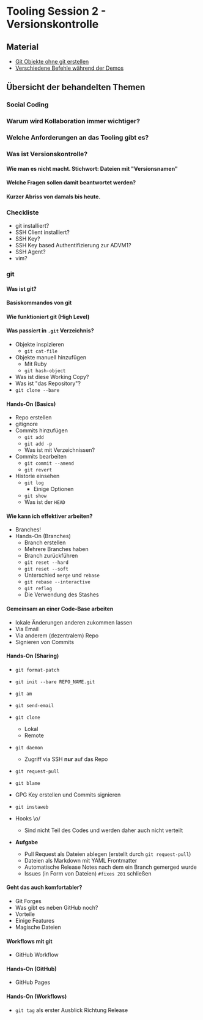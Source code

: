 # Tooling Session 2 - Versionskontrolle

## Material

* [Git Objekte ohne git erstellen](manual-git.rb)
* [Verschiedene Befehle während der Demos](git-basics.org)

## Übersicht der behandelten Themen

### Social Coding

### Warum wird Kollaboration immer wichtiger?

### Welche Anforderungen an das Tooling gibt es?

### Was ist Versionskontrolle?

#### Wie man es nicht macht. Stichwort: Dateien mit "Versionsnamen"

#### Welche Fragen sollen damit beantwortet werden?

#### Kurzer Abriss von damals bis heute.

### Checkliste

- git installiert?
- SSH Client installiert?
- SSH Key?
- SSH Key based Authentifizierung zur ADVM1?
- SSH Agent?
- vim?

### git

#### Was ist git?

#### Basiskommandos von git

#### Wie funktioniert git (High Level)

#### Was passiert in `.git` Verzeichnis?

- Objekte inspizieren
	- `git cat-file`
- Objekte manuell hinzufügen
	- Mit Ruby
	- `git hash-object`
- Was ist diese Working Copy?
- Was ist "das Repository"?
- `git clone --bare`

#### Hands-On (Basics)

- Repo erstellen
- gitignore
- Commits hinzufügen
	- `git add`
	- `git add -p`
	- Was ist mit Verzeichnissen?
- Commits bearbeiten
	- `git commit --amend`
	- `git revert`
- Historie einsehen
	- `git log`
		- Einige Optionen
	- `git show`
	- Was ist der `HEAD`

#### Wie kann ich effektiver arbeiten?

- Branches!
- Hands-On (Branches)
	- Branch erstellen
	- Mehrere Branches haben
	- Branch zurückführen
	- `git reset --hard`
	- `git reset --soft`
	- Unterschied `merge` und `rebase`
	- `git rebase --interactive`
	- `git reflog`
	- Die Verwendung des Stashes

#### Gemeinsam an einer Code-Base arbeiten

- lokale Änderungen anderen zukommen lassen
- Via Email
- Via anderem (dezentralem) Repo
- Signieren von Commits

#### Hands-On (Sharing)

- `git format-patch`
- `git init --bare REPO_NAME.git`
- `git am`
- `git send-email`
- `git clone`
	- Lokal
	- Remote
- `git daemon`
	- Zugriff via SSH **nur** auf das Repo
- `git request-pull`
- `git blame`
- GPG Key erstellen und Commits signieren
- `git instaweb`
- Hooks \o/
	- Sind nicht Teil des Codes und werden daher auch nicht verteilt

- **Aufgabe**
	- Pull Request als Dateien ablegen (erstellt durch `git request-pull`)
	- Dateien als Markdown mit YAML Frontmatter
	- Automatische Release Notes nach dem ein Branch gemerged wurde
	- Issues (in Form von Dateien) `#fixes 201` schließen

#### Geht das auch komfortabler?

- Git Forges
- Was gibt es neben GitHub noch?
- Vorteile
- Einige Features
- Magische Dateien

#### Workflows mit git

- GitHub Workflow

#### Hands-On (GitHub)

- GitHub Pages

#### Hands-On (Workflows)

- `git tag` als erster Ausblick Richtung Release


